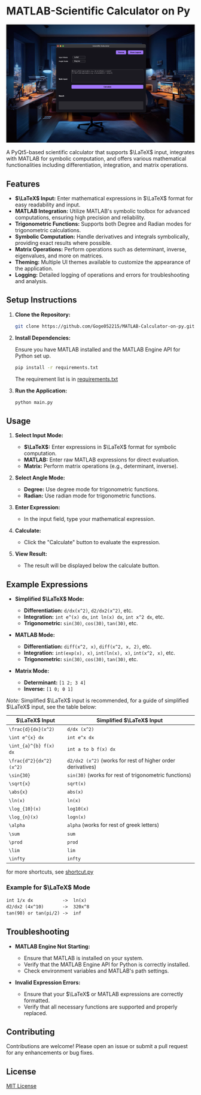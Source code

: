 # MATLAB-Scientific Calculator on Py

![legend img](legend_img.png)

A PyQt5-based scientific calculator that supports $\LaTeX$ input, integrates with MATLAB for symbolic computation, and offers various mathematical functionalities including differentiation, integration, and matrix operations.

## Features

- **$\LaTeX$ Input:** Enter mathematical expressions in $\LaTeX$ format for easy readability and input.
- **MATLAB Integration:** Utilize MATLAB's symbolic toolbox for advanced computations, ensuring high precision and reliability.
- **Trigonometric Functions:** Supports both Degree and Radian modes for trigonometric calculations.
- **Symbolic Computation:** Handle derivatives and integrals symbolically, providing exact results where possible.
- **Matrix Operations:** Perform operations such as determinant, inverse, eigenvalues, and more on matrices.
- **Theming:** Multiple UI themes available to customize the appearance of the application.
- **Logging:** Detailed logging of operations and errors for troubleshooting and analysis.

## Setup Instructions

1. **Clone the Repository:**

   ```bash
   git clone https://github.com/Goge052215/MATLAB-Calculator-on-py.git
   ```

2. **Install Dependencies:**

   Ensure you have MATLAB installed and the MATLAB Engine API for Python set up.

   ```bash
   pip install -r requirements.txt
   ```

   The requirement list is in [requirements.txt](requirements.txt)

3. **Run the Application:**

   ```bash
   python main.py
   ```

## Usage

1. **Select Input Mode:**
   - **$\LaTeX$:** Enter expressions in $\LaTeX$ format for symbolic computation.
   - **MATLAB:** Enter raw MATLAB expressions for direct evaluation.
   - **Matrix:** Perform matrix operations (e.g., determinant, inverse).

2. **Select Angle Mode:**
   - **Degree:** Use degree mode for trigonometric functions.
   - **Radian:** Use radian mode for trigonometric functions.

3. **Enter Expression:**
   - In the input field, type your mathematical expression.

4. **Calculate:**
   - Click the "Calculate" button to evaluate the expression.

5. **View Result:**
   - The result will be displayed below the calculate button.

## Example Expressions

- **Simplified $\LaTeX$ Mode:**
  - **Differentiation:** `d/dx(x^2)`, `d2/dx2(x^2)`, etc.
  - **Integration:** `int e^(x) dx`, `int ln(x) dx`, `int x^2 dx`, etc.
  - **Trigonometric:** `sin(30)`, `cos(30)`, `tan(30)`, etc.

- **MATLAB Mode:**
  - **Differentiation:** `diff(x^2, x)`, `diff(x^2, x, 2)`, etc.
  - **Integration:** `int(exp(x), x)`, `int(ln(x), x)`, `int(x^2, x)`, etc.
  - **Trigonometric:** `sin(30)`, `cos(30)`, `tan(30)`, etc.

- **Matrix Mode:**
  - **Determinant:** `[1 2; 3 4]`
  - **Inverse:** `[1 0; 0 1]`

*Note:* Simplified $\LaTeX$ input is recommended, for a guide of simplified $\LaTeX$ input, see the table below:

| $\LaTeX$ Input | Simplified $\LaTeX$ Input |
| ------------- | ----------------------- |
| `\frac{d}{dx}(x^2)` |   `d/dx (x^2)`    |
| `\int e^{x} dx`| `int e^x dx`           |
| `\int_{a}^{b} f(x) dx` | `int a to b f(x) dx` |
| `\frac{d^2}{dx^2}(x^2)` | `d2/dx2 (x^2)` (works for rest of higher order derivatives) |
| `\sin{30}`     | `sin(30)` (works for rest of trigonometric functions)             |
| `\sqrt{x}`     |      `sqrt(x)`         |
| `\abs{x}`      |       `abs(x)`         |
| `\ln(x)`       | `ln(x)`                |
| `\log_{10}(x)` | `log10(x)`             |
| `\log_{n}(x)`  | `logn(x)`              |
| `\alpha`       | `alpha` (works for rest of greek letters)            |
| `\sum`         | `sum`                  |
| `\prod`        | `prod`                 |
| `\lim`         | `lim`                  |
| `\infty`       | `infty`                |

for more shortcuts, see [shortcut.py](latex_pack/shortcut.py)

### Example for $\LaTeX$ Mode

```LaTeX
int 1/x dx           ->  ln(x)
d2/dx2 (4x^10)       ->  320x^8
tan(90) or tan(pi/2) ->  inf
```

## Troubleshooting

- **MATLAB Engine Not Starting:**
  - Ensure that MATLAB is installed on your system.
  - Verify that the MATLAB Engine API for Python is correctly installed.
  - Check environment variables and MATLAB's path settings.

- **Invalid Expression Errors:**
  - Ensure that your $\LaTeX$ or MATLAB expressions are correctly formatted.
  - Verify that all necessary functions are supported and properly replaced.

## Contributing

Contributions are welcome! Please open an issue or submit a pull request for any enhancements or bug fixes.

## License

[MIT License](LICENSE)
